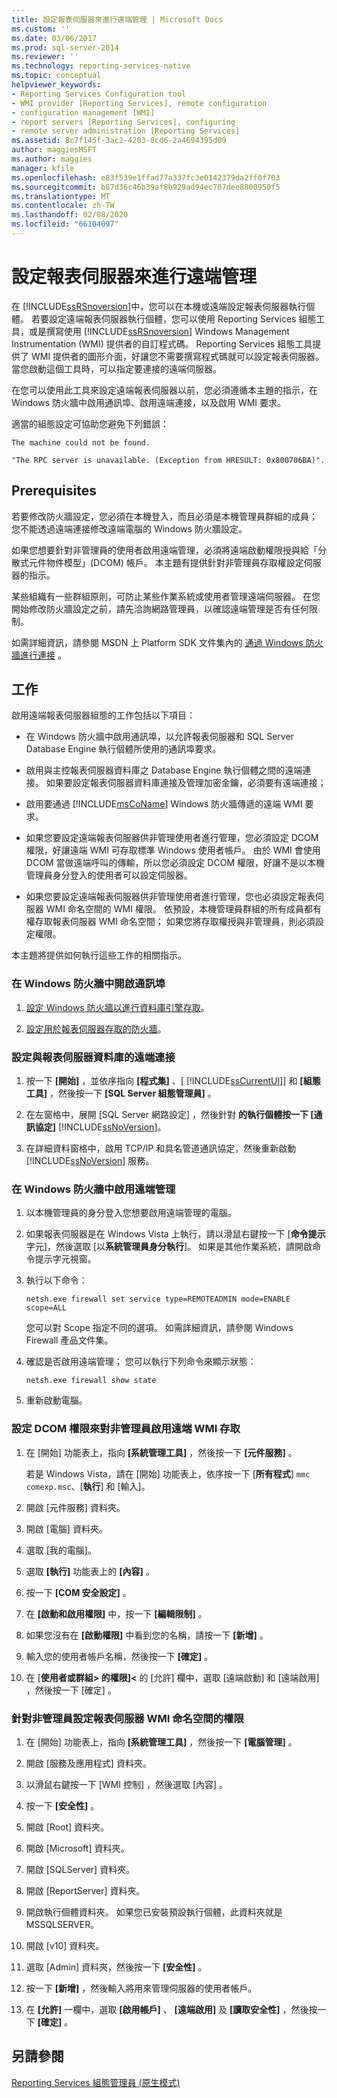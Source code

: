 ```yaml
---
title: 設定報表伺服器來進行遠端管理 | Microsoft Docs
ms.custom: ''
ms.date: 03/06/2017
ms.prod: sql-server-2014
ms.reviewer: ''
ms.technology: reporting-services-native
ms.topic: conceptual
helpviewer_keywords:
- Reporting Services Configuration tool
- WMI provider [Reporting Services], remote configuration
- configuration management [WMI]
- report servers [Reporting Services], configuring
- remote server administration [Reporting Services]
ms.assetid: 8c7f145f-3ac2-4203-8cd6-2a4694395d09
author: maggiesMSFT
ms.author: maggies
manager: kfile
ms.openlocfilehash: e83f539e1ffad77a337fc3e0142379da2ff0f703
ms.sourcegitcommit: b87d36c46b39af8b929ad94ec707dee8800950f5
ms.translationtype: MT
ms.contentlocale: zh-TW
ms.lasthandoff: 02/08/2020
ms.locfileid: "66104097"
---
```

# <a name="configure-a-report-server-for-remote-administration"></a>設定報表伺服器來進行遠端管理
  在 [!INCLUDE[ssRSnoversion](../../includes/ssrsnoversion-md.md)]中，您可以在本機或遠端設定報表伺服器執行個體。 若要設定遠端報表伺服器執行個體，您可以使用 Reporting Services 組態工具，或是撰寫使用 [!INCLUDE[ssRSnoversion](../../includes/ssrsnoversion-md.md)] Windows Management Instrumentation (WMI) 提供者的自訂程式碼。 Reporting Services 組態工具提供了 WMI 提供者的圖形介面，好讓您不需要撰寫程式碼就可以設定報表伺服器。 當您啟動這個工具時，可以指定要連接的遠端伺服器。  
  
 在您可以使用此工具來設定遠端報表伺服器以前，您必須遵循本主題的指示，在 Windows 防火牆中啟用通訊埠、啟用遠端連接，以及啟用 WMI 要求。  
  
 適當的組態設定可協助您避免下列錯誤：  
  
 `The machine could not be found.`  
  
 `"The RPC server is unavailable. (Exception from HRESULT: 0x800706BA)".`  
  
## <a name="prerequisites"></a>Prerequisites  
 若要修改防火牆設定，您必須在本機登入，而且必須是本機管理員群組的成員； 您不能透過遠端連接修改遠端電腦的 Windows 防火牆設定。  
  
 如果您想要針對非管理員的使用者啟用遠端管理，必須將遠端啟動權限授與給「分散式元件物件模型」(DCOM) 帳戶。 本主題有提供針對非管理員存取權設定伺服器的指示。  
  
 某些組織有一些群組原則，可防止某些作業系統或使用者管理遠端伺服器。 在您開始修改防火牆設定之前，請先洽詢網路管理員，以確認遠端管理是否有任何限制。  
  
 如需詳細資訊，請參閱 MSDN 上 Platform SDK 文件集內的 [通過 Windows 防火牆進行連接](https://go.microsoft.com/fwlink/?LinkId=63615) 。  
  
## <a name="tasks"></a>工作  
 啟用遠端報表伺服器組態的工作包括以下項目：  
  
-   在 Windows 防火牆中啟用通訊埠，以允許報表伺服器和 SQL Server Database Engine 執行個體所使用的通訊埠要求。  
  
-   啟用與主控報表伺服器資料庫之 Database Engine 執行個體之間的遠端連接。 如果要設定報表伺服器資料庫連接及管理加密金鑰，必須要有遠端連接；  
  
-   啟用要通過 [!INCLUDE[msCoName](../../includes/msconame-md.md)] Windows 防火牆傳遞的遠端 WMI 要求。  
  
-   如果您要設定遠端報表伺服器供非管理使用者進行管理，您必須設定 DCOM 權限，好讓遠端 WMI 可存取標準 Windows 使用者帳戶。 由於 WMI 會使用 DCOM 當做遠端呼叫的傳輸，所以您必須設定 DCOM 權限，好讓不是以本機管理員身分登入的使用者可以設定伺服器。  
  
-   如果您要設定遠端報表伺服器供非管理使用者進行管理，您也必須設定報表伺服器 WMI 命名空間的 WMI 權限。 依預設，本機管理員群組的所有成員都有權存取報表伺服器 WMI 命名空間； 如果您將存取權授與非管理員，則必須設定權限。  
  
 本主題將提供如何執行這些工作的相關指示。  
  
### <a name="to-open-ports-in-windows-firewall"></a>在 Windows 防火牆中開啟通訊埠  
  
1.  [設定 Windows 防火牆以進行資料庫引擎存取](../../database-engine/configure-windows/configure-a-windows-firewall-for-database-engine-access.md)。  
  
2.  [設定用於報表伺服器存取的防火牆](configure-a-firewall-for-report-server-access.md)。  
  
### <a name="to-configure-remote-connections-to-the-report-server-database"></a>設定與報表伺服器資料庫的遠端連接  
  
1.  按一下 **[開始]** ，並依序指向 **[程式集]** 、[ [!INCLUDE[ssCurrentUI](../../includes/sscurrentui-md.md)]] 和 **[組態工具]** ，然後按一下 **[SQL Server 組態管理員]** 。  
  
2.  在左窗格中，展開 [SQL Server 網路設定]  ，然後針對  **的執行個體按一下 [通訊協定]** [!INCLUDE[ssNoVersion](../../includes/ssnoversion-md.md)]。  
  
3.  在詳細資料窗格中，啟用 TCP/IP 和具名管道通訊協定，然後重新啟動 [!INCLUDE[ssNoVersion](../../includes/ssnoversion-md.md)] 服務。  
  
### <a name="to-enable-remote-administration-in-windows-firewall"></a>在 Windows 防火牆中啟用遠端管理  
  
1.  以本機管理員的身分登入您想要啟用遠端管理的電腦。  
  
2.  如果報表伺服器是在 Windows Vista 上執行，請以滑鼠右鍵按一下 [**命令提示**字元]，然後選取 [以**系統管理員身分執行**]。 如果是其他作業系統，請開啟命令提示字元視窗。  
  
3.  執行以下命令：  
  
    ```  
    netsh.exe firewall set service type=REMOTEADMIN mode=ENABLE scope=ALL  
    ```  
  
     您可以對 Scope 指定不同的選項。 如需詳細資訊，請參閱 Windows Firewall 產品文件集。  
  
4.  確認是否啟用遠端管理； 您可以執行下列命令來顯示狀態：  
  
    ```  
    netsh.exe firewall show state  
    ```  
  
5.  重新啟動電腦。  
  
### <a name="to-set-dcom-permissions-to-enable-remote-wmi-access-for-non-administrators"></a>設定 DCOM 權限來對非管理員啟用遠端 WMI 存取  
  
1.  在 [開始] 功能表上，指向 **[系統管理工具]** ，然後按一下 **[元件服務]** 。  
  
     若是 Windows Vista，請在 [開始] 功能表上，依序按一下 [**所有程式**] `mmc comexp.msc`、[**執行**] 和 [輸入]。  
  
2.  開啟 [元件服務] 資料夾。  
  
3.  開啟 [電腦] 資料夾。  
  
4.  選取 [我的電腦]。  
  
5.  選取 **[執行]** 功能表上的 **[內容]** 。  
  
6.  按一下 **[COM 安全設定]** 。  
  
7.  在 **[啟動和啟用權限]** 中，按一下 **[編輯限制]** 。  
  
8.  如果您沒有在 **[啟動權限]** 中看到您的名稱，請按一下 **[新增]** 。  
  
9. 輸入您的使用者帳戶名稱，然後按一下 **[確定]** 。  
  
10. 在 [**使用者或群組> 的權限]\<** 的 [允許]  欄中，選取 [遠端啟動]  和 [遠端啟用]  ，然後按一下 [確定]  。  
  
### <a name="to-set-permissions-on-the-report-server-wmi-namespace-for-non-administrators"></a>針對非管理員設定報表伺服器 WMI 命名空間的權限  
  
1.  在 [開始] 功能表上，指向 **[系統管理工具]** ，然後按一下 **[電腦管理]** 。  
  
2.  開啟 [服務及應用程式] 資料夾。  
  
3.  以滑鼠右鍵按一下 [WMI 控制]  ，然後選取 [內容]  。  
  
4.  按一下 **[安全性]** 。  
  
5.  開啟 [Root] 資料夾。  
  
6.  開啟 [Microsoft] 資料夾。  
  
7.  開啟 [SQLServer] 資料夾。  
  
8.  開啟 [ReportServer] 資料夾。  
  
9. 開啟執行個體資料夾。 如果您已安裝預設執行個體，此資料夾就是 MSSQLSERVER。  
  
10. 開啟 [v10] 資料夾。  
  
11. 選取 [Admin] 資料夾，然後按一下 **[安全性]** 。  
  
12. 按一下 **[新增]** ，然後輸入將用來管理伺服器的使用者帳戶。  
  
13. 在 **[允許]** 一欄中，選取 **[啟用帳戶]** 、 **[遠端啟用]** 及 **[讀取安全性]** ，然後按一下 **[確定]** 。  
  
## <a name="see-also"></a>另請參閱  
 [Reporting Services 組態管理員 &#40;原生模式&#41;](../../sql-server/install/reporting-services-configuration-manager-native-mode.md)  
  
  
